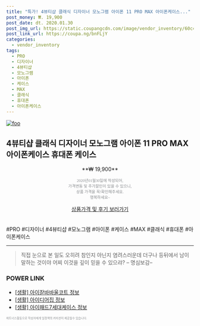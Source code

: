 ```yaml
--- 
title: "특가! 4뷰티샵 클래식 디자이너 모노그램 아이폰 11 PRO MAX 아이폰케이스..." 
post_money: ₩. 19,900 
post_date: dt. 2020.01.30 
post_img_url: https://static.coupangcdn.com/image/vendor_inventory/60c4/37fb616d59dd1c38095c52ce22f32a78c0afbf4069f430bd0a8d1b901051.jpg 
post_link_url: https://coupa.ng/bnFLjY 
categories: 
  - vendor_inventory 
tags: 
  - PRO 
  - 디자이너 
  - 4뷰티샵 
  - 모노그램 
  - 아이폰 
  - 케이스 
  - MAX 
  - 클래식 
  - 휴대폰 
  - 아이폰케이스 
--- 
```

[![foo](https://static.coupangcdn.com/image/vendor_inventory/60c4/37fb616d59dd1c38095c52ce22f32a78c0afbf4069f430bd0a8d1b901051.jpg)](https://coupa.ng/bnFLjY) 

## 4뷰티샵 클래식 디자이너 모노그램 아이폰 11 PRO MAX 아이폰케이스 휴대폰 케이스 
<p style="text-align: center;">**₩ 19,900**</p> 
<p style="text-align: center;"><span style="color: #898c8f; font-family: Georgia,Times,serif; font-size: 0.75em;">2020년01월30일에 작성되어, <br>가격변동 및 추가할인이 있을 수 있으니,<br> 상품 가격을 꼭!확인해주세요.<br>행복하세요~</span> 
</p>	 
<div markdown="0" style="text-align: center;"><a href="https://coupa.ng/bnFLjY" class="btn btn--success">상품가격 및 후기 보러가기</a></div> 
<br><br> 
  #PRO #디자이너 #4뷰티샵 #모노그램 #아이폰 #케이스 #MAX #클래식 #휴대폰 #아이폰케이스 
<hr> 

> 직접 눈으로 본 일도 오히려 참인지 아닌지 염려스러운데 더구나 등뒤에서 남이 말하는 것이야 어찌 이것을 깊이 믿을 수 있으랴? – 명심보감–  


### POWER LINK

* <a href="https://blog.naver.com/santokki14/221773657129" target="_blank"> [생활] 아이잗바바울코트 정보 </a>
* <a href="https://blog.naver.com/fasyy4321/221764749611" target="_blank"> [생활] 아이디어집 정보 </a>
* <a href="https://blog.naver.com/santokki14/221768245811" target="_blank"> [생활] 아이패드7세대케이스 정보 </a>

<span style="color: #898c8f; font-family: Georgia,Times,serif; font-size: 0.55em;">파트너스활동으로 작성자에게 일정액의 커미션이 제공될수 있습니다.</span> 
